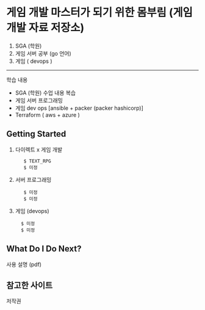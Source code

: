 게임 개발 마스터가 되기 위한 몸부림 (게임 개발 자료 저장소)
==================================================

1. SGA (학원)   
2. 게임 서버 공부 (go 언어)  
3. 게임 ( devops )
-----------
학습 내용
* SGA (학원) 수업 내용 복습
* 게임 서버 프로그래밍 
* 게임 dev ops [ansible + packer (packer hashicorp)]
* Terraform ( aws + azure )

Getting Started
---------------


1. 다이렉트 x 게임 개발
   
          $ TEXT_RPG
          $ 미정

2. 서버 프로그래밍 

          $ 미정
          $ 미정
            
3.  게임 (devops)

          $ 미정
          $ 미정

What Do I Do Next?
------------------
사용 설명 (pdf)

참고한 사이트
------------------

저작권
